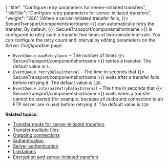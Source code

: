 {
    "title": "Configure retry parameters for server-initiated transfers",
    "linkTitle": "Configure retry parameters for server-initiated transfers",
    "weight": "280"
}When a server-initiated transfer fails, {{< SecureTransport/componentshortname  >}} can automatically retry the transfer. By default, {{< SecureTransport/componentshortname  >}} is configured to retry such a transfer five times at two-minute intervals. You can configure the retry count and interval by editing parameters on the *Server Configuration* page:

-   `EventQueue.maxRetryCount` – The number of times {{< SecureTransport/componentshortname >}} retries a transfer. The default value is `5`.
-   `EventQueue.retryDelayInterval` – The time in seconds that {{< SecureTransport/componentshortname >}} waits after a transfer fails before retrying it. The default value is `120`.
-   `EventQueue.internalRetryDelayInterval` – The time in seconds that {{< SecureTransport/componentshortname >}} waits when a transfer cannot be started (for example, because all outbound connection to an FTP server are in use) before retrying it. The default value is `120`.

**Related topics:**

-   <a href="../c_st_transfer_mode_for_server-initiated_transfers" class="MCXref xref">Transfer mode for server-initiated transfers</a>
-   <a href="../c_st_transfer_multiple_files" class="MCXref xref">Transfer multiple files</a>
-   <a href="../c_st_outgoing_connections" class="MCXref xref">Outgoing connections</a>
-   <a href="../r_st_authentication" class="MCXref xref">Authentication</a>
-   <a href="../c_st_server_authentication" class="MCXref xref">Server authentication</a>
-   <a href="../c_st_limitations" class="MCXref xref">Limitations</a>
-   <a href="../c_st_encryption_server-initiated_transfers" class="MCXref xref">Encryption and server-initiated transfers</a>
